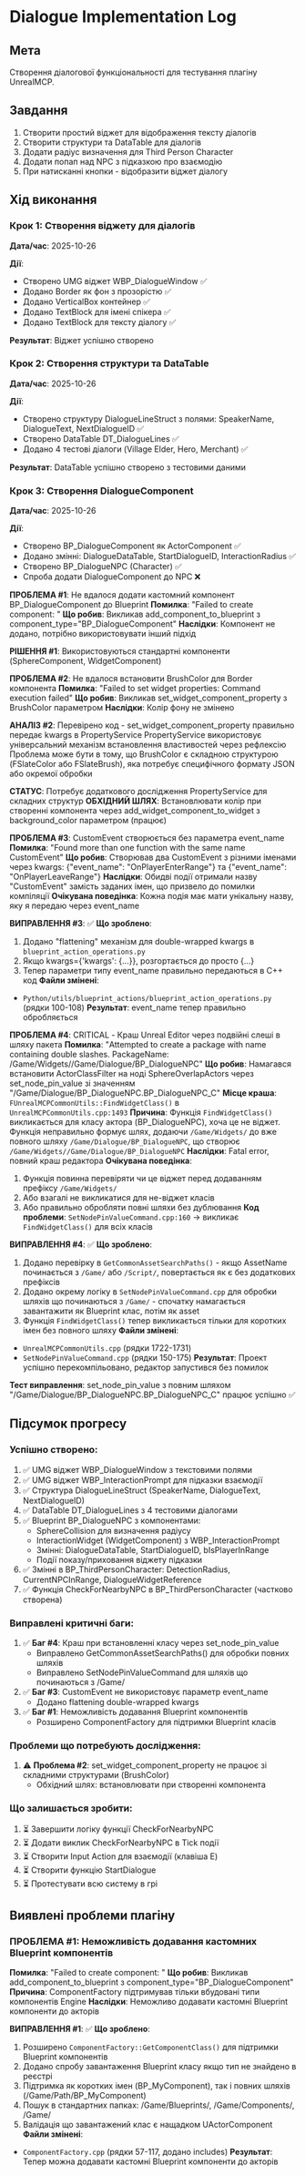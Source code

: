 # Dialogue Implementation Log

## Мета
Створення діалогової функціональності для тестування плагіну UnrealMCP.

## Завдання
1. Створити простий віджет для відображення тексту діалогів
2. Створити структури та DataTable для діалогів
3. Додати радіус визначення для Third Person Character
4. Додати попап над NPC з підказкою про взаємодію
5. При натисканні кнопки - відобразити віджет діалогу

## Хід виконання

### Крок 1: Створення віджету для діалогів
**Дата/час**: 2025-10-26

**Дії**:
- Створено UMG віджет WBP_DialogueWindow ✅
- Додано Border як фон з прозорістю ✅
- Додано VerticalBox контейнер ✅
- Додано TextBlock для імені спікера ✅
- Додано TextBlock для тексту діалогу ✅

**Результат**: Віджет успішно створено

### Крок 2: Створення структури та DataTable
**Дата/час**: 2025-10-26

**Дії**:
- Створено структуру DialogueLineStruct з полями: SpeakerName, DialogueText, NextDialogueID ✅
- Створено DataTable DT_DialogueLines ✅
- Додано 4 тестові діалоги (Village Elder, Hero, Merchant) ✅

**Результат**: DataTable успішно створено з тестовими даними

### Крок 3: Створення DialogueComponent
**Дата/час**: 2025-10-26

**Дії**:
- Створено BP_DialogueComponent як ActorComponent ✅
- Додано змінні: DialogueDataTable, StartDialogueID, InteractionRadius ✅
- Створено BP_DialogueNPC (Character) ✅
- Спроба додати DialogueComponent до NPC ❌

**ПРОБЛЕМА #1**: Не вдалося додати кастомний компонент BP_DialogueComponent до Blueprint
**Помилка**: "Failed to create component: "
**Що робив**: Викликав add_component_to_blueprint з component_type="BP_DialogueComponent"
**Наслідки**: Компонент не додано, потрібно використовувати інший підхід

**РІШЕННЯ #1**: Використовуються стандартні компоненти (SphereComponent, WidgetComponent)

**ПРОБЛЕМА #2**: Не вдалося встановити BrushColor для Border компонента
**Помилка**: "Failed to set widget properties: Command execution failed"
**Що робив**: Викликав set_widget_component_property з BrushColor параметром
**Наслідки**: Колір фону не змінено

**АНАЛІЗ #2**: 
Перевірено код - set_widget_component_property правильно передає kwargs в PropertyService
PropertyService використовує універсальний механізм встановлення властивостей через рефлексію
Проблема може бути в тому, що BrushColor є складною структурою (FSlateColor або FSlateBrush), 
яка потребує специфічного формату JSON або окремої обробки

**СТАТУС**: Потребує додаткового дослідження PropertyService для складних структур
**ОБХІДНИЙ ШЛЯХ**: Встановлювати колір при створенні компонента через add_widget_component_to_widget з background_color параметром (працює)

**ПРОБЛЕМА #3**: CustomEvent створюється без параметра event_name
**Помилка**: "Found more than one function with the same name CustomEvent"
**Що робив**: Створював два CustomEvent з різними іменами через kwargs: {"event_name": "OnPlayerEnterRange"} та {"event_name": "OnPlayerLeaveRange"}
**Наслідки**: Обидві події отримали назву "CustomEvent" замість заданих імен, що призвело до помилки компіляції
**Очікувана поведінка**: Кожна подія має мати унікальну назву, яку я передаю через event_name

**ВИПРАВЛЕННЯ #3**: ✅
**Що зроблено**:
1. Додано "flattening" механізм для double-wrapped kwargs в `blueprint_action_operations.py`
2. Якщо kwargs={'kwargs': {...}}, розгортається до просто {...}
3. Тепер параметри типу event_name правильно передаються в C++ код
**Файли змінені**:
- `Python/utils/blueprint_actions/blueprint_action_operations.py` (рядки 100-108)
**Результат**: event_name тепер правильно обробляється

**ПРОБЛЕМА #4**: CRITICAL - Краш Unreal Editor через подвійні слеші в шляху пакета
**Помилка**: "Attempted to create a package with name containing double slashes. PackageName: /Game/Widgets//Game/Dialogue/BP_DialogueNPC"
**Що робив**: Намагався встановити ActorClassFilter на ноді SphereOverlapActors через set_node_pin_value зі значенням "/Game/Dialogue/BP_DialogueNPC.BP_DialogueNPC_C"
**Місце краша**: `FUnrealMCPCommonUtils::FindWidgetClass()` в `UnrealMCPCommonUtils.cpp:1493`
**Причина**: Функція `FindWidgetClass()` викликається для класу актора (BP_DialogueNPC), хоча це не віджет. Функція неправильно формує шлях, додаючи `/Game/Widgets/` до вже повного шляху `/Game/Dialogue/BP_DialogueNPC`, що створює `/Game/Widgets//Game/Dialogue/BP_DialogueNPC`
**Наслідки**: Fatal error, повний краш редактора
**Очікувана поведінка**: 
1. Функція повинна перевіряти чи це віджет перед додаванням префіксу `/Game/Widgets/`
2. Або взагалі не викликатися для не-віджет класів
3. Або правильно обробляти повні шляхи без дублювання
**Код проблеми**: `SetNodePinValueCommand.cpp:160` -> викликає `FindWidgetClass()` для всіх класів

**ВИПРАВЛЕННЯ #4**: ✅
**Що зроблено**:
1. Додано перевірку в `GetCommonAssetSearchPaths()` - якщо AssetName починається з `/Game/` або `/Script/`, повертається як є без додаткових префіксів
2. Додано окрему логіку в `SetNodePinValueCommand.cpp` для обробки шляхів що починаються з `/Game/` - спочатку намагається завантажити як Blueprint клас, потім як asset
3. Функція `FindWidgetClass()` тепер викликається тільки для коротких імен без повного шляху
**Файли змінені**:
- `UnrealMCPCommonUtils.cpp` (рядки 1722-1731)
- `SetNodePinValueCommand.cpp` (рядки 150-175)
**Результат**: Проект успішно перекомпільовано, редактор запустився без помилок

**Тест виправлення**: set_node_pin_value з повним шляхом "/Game/Dialogue/BP_DialogueNPC.BP_DialogueNPC_C" працює успішно ✅

## Підсумок прогресу

### Успішно створено:
1. ✅ UMG віджет WBP_DialogueWindow з текстовими полями
2. ✅ UMG віджет WBP_InteractionPrompt для підказки взаємодії
3. ✅ Структура DialogueLineStruct (SpeakerName, DialogueText, NextDialogueID)
4. ✅ DataTable DT_DialogueLines з 4 тестовими діалогами
5. ✅ Blueprint BP_DialogueNPC з компонентами:
   - SphereCollision для визначення радіусу
   - InteractionWidget (WidgetComponent) з WBP_InteractionPrompt
   - Змінні: DialogueDataTable, StartDialogueID, bIsPlayerInRange
   - Події показу/приховання віджету підказки
6. ✅ Змінні в BP_ThirdPersonCharacter: DetectionRadius, CurrentNPCInRange, DialogueWidgetReference
7. ✅ Функція CheckForNearbyNPC в BP_ThirdPersonCharacter (частково створена)

### Виправлені критичні баги:
1. ✅ **Баг #4**: Краш при встановленні класу через set_node_pin_value
   - Виправлено GetCommonAssetSearchPaths() для обробки повних шляхів
   - Виправлено SetNodePinValueCommand для шляхів що починаються з /Game/
2. ✅ **Баг #3**: CustomEvent не використовує параметр event_name
   - Додано flattening double-wrapped kwargs
3. ✅ **Баг #1**: Неможливість додавання Blueprint компонентів
   - Розширено ComponentFactory для підтримки Blueprint класів

### Проблеми що потребують дослідження:
1. ⚠️ **Проблема #2**: set_widget_component_property не працює зі складними структурами (BrushColor)
   - Обхідний шлях: встановлювати при створенні компонента

### Що залишається зробити:
1. ⏳ Завершити логіку функції CheckForNearbyNPC
2. ⏳ Додати виклик CheckForNearbyNPC в Tick події
3. ⏳ Створити Input Action для взаємодії (клавіша E)
4. ⏳ Створити функцію StartDialogue
5. ⏳ Протестувати всю систему в грі

## Виявлені проблеми плагіну

### ПРОБЛЕМА #1: Неможливість додавання кастомних Blueprint компонентів
**Помилка**: "Failed to create component: "
**Що робив**: Викликав add_component_to_blueprint з component_type="BP_DialogueComponent"
**Причина**: ComponentFactory підтримував тільки вбудовані типи компонентів Engine
**Наслідки**: Неможливо додавати кастомні Blueprint компоненти до акторів

**ВИПРАВЛЕННЯ #1**: ✅
**Що зроблено**:
1. Розширено `ComponentFactory::GetComponentClass()` для підтримки Blueprint компонентів
2. Додано спробу завантаження Blueprint класу якщо тип не знайдено в реєстрі
3. Підтримка як коротких імен (BP_MyComponent), так і повних шляхів (/Game/Path/BP_MyComponent)
4. Пошук в стандартних папках: /Game/Blueprints/, /Game/Components/, /Game/
5. Валідація що завантажений клас є нащадком UActorComponent
**Файли змінені**:
- `ComponentFactory.cpp` (рядки 57-117, додано includes)
**Результат**: Тепер можна додавати кастомні Blueprint компоненти до акторів

